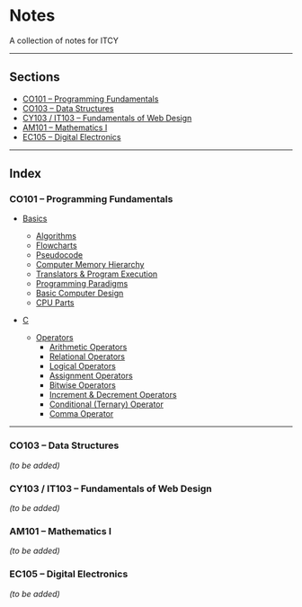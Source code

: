 # Notes

A collection of notes for ITCY

---

## Sections
- [CO101 – Programming Fundamentals](#co101--programming-fundamentals)
- [CO103 – Data Structures](#co103--data-structures)
- [CY103 / IT103 – Fundamentals of Web Design](#cy103--it103--fundamentals-of-web-design)
- [AM101 – Mathematics I](#am101--mathematics-i)
- [EC105 – Digital Electronics](#ec105--digital-electronics)

---

## Index

### CO101 – Programming Fundamentals
- [Basics](/CO101/basics.md)
  - [Algorithms](/CO101/basics.md#algorithms)
  - [Flowcharts](/CO101/basics.md#flowcharts)
  - [Pseudocode](/CO101/basics.md#pseudocode)
  - [Computer Memory Hierarchy](/CO101/basics.md#computer-memory-hierarchy)
  - [Translators & Program Execution](/CO101/basics.md#translators--program-execution)
  - [Programming Paradigms](/CO101/basics.md#programming-paradigms)
  - [Basic Computer Design](/CO101/basics.md#basic-computer-design)
  - [CPU Parts](/CO101/basics.md#cpu-parts)

- [C](/CO101/C/C.md)
  - [Operators](/CO101/C/operators.md)
    - [Arithmetic Operators](/CO101/C/operators.md#arithmetic-operators)
    - [Relational Operators](/CO101/C/operators.md#relational-operators)
    - [Logical Operators](/CO101/C/operators.md#logical-operators)
    - [Assignment Operators](/CO101/C/operators.md#assignment-operators)
    - [Bitwise Operators](/CO101/C/operators.md#bitwise-operators)
    - [Increment & Decrement Operators](/CO101/C/operators.md#increment--decrement-operators)
    - [Conditional (Ternary) Operator](/CO101/C/operators.md#conditional-ternary-operator)
    - [Comma Operator](/CO101/C/operators.md#comma-operator)

---

### CO103 – Data Structures
*(to be added)*

### CY103 / IT103 – Fundamentals of Web Design
*(to be added)*

### AM101 – Mathematics I
*(to be added)*

### EC105 – Digital Electronics
*(to be added)*
